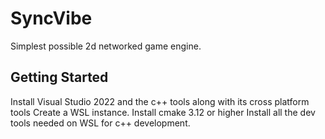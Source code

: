 # SyncVibe 

Simplest possible 2d networked game engine.

## Getting Started

Install Visual Studio 2022 and the c++ tools along with its cross platform tools
Create a WSL instance. 
Install cmake 3.12 or higher
Install all the dev tools needed on WSL for c++ development.


